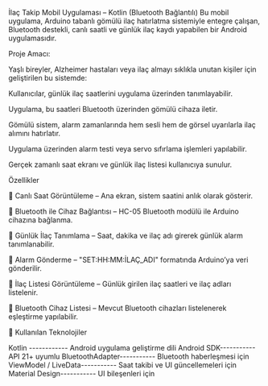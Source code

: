  İlaç Takip Mobil Uygulaması – Kotlin (Bluetooth Bağlantılı)
Bu mobil uygulama, Arduino tabanlı gömülü ilaç hatırlatma sistemiyle entegre çalışan, Bluetooth destekli, canlı saatli ve günlük ilaç kaydı yapabilen bir Android uygulamasıdır.

Proje Amacı:

Yaşlı bireyler, Alzheimer hastaları veya ilaç almayı sıklıkla unutan kişiler için geliştirilen bu sistemde:

Kullanıcılar, günlük ilaç saatlerini uygulama üzerinden tanımlayabilir.

Uygulama, bu saatleri Bluetooth üzerinden gömülü cihaza iletir.

Gömülü sistem, alarm zamanlarında hem sesli hem de görsel uyarılarla ilaç alımını hatırlatır.

Uygulama üzerinden alarm testi veya servo sıfırlama işlemleri yapılabilir.

Gerçek zamanlı saat ekranı ve günlük ilaç listesi kullanıcıya sunulur.

 Özellikler

🔹 Canlı Saat Görüntüleme – Ana ekran, sistem saatini anlık olarak gösterir.

🔹 Bluetooth ile Cihaz Bağlantısı – HC-05 Bluetooth modülü ile Arduino cihazına bağlanma.

🔹 Günlük İlaç Tanımlama – Saat, dakika ve ilaç adı girerek günlük alarm tanımlanabilir.

🔹 Alarm Gönderme – "SET:HH:MM:İLAÇ_ADI" formatında Arduino’ya veri gönderilir.

🔹 İlaç Listesi Görüntüleme – Günlük girilen ilaç saatleri ve ilaç adları listelenir.

🔹 Bluetooth Cihaz Listesi – Mevcut Bluetooth cihazları listelenerek eşleştirme yapılabilir.

🧰 Kullanılan Teknolojiler

Kotlin ------------	Android uygulama geliştirme dili
Android SDK-----------	API 21+ uyumlu
BluetoothAdapter----------- Bluetooth haberleşmesi için
ViewModel / LiveData-----------	Saat takibi ve UI güncellemeleri için
Material Design-----------	UI bileşenleri için
